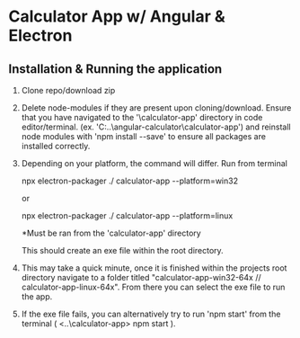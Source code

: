 # Calculator App w/ Angular & Electron

## Installation & Running the application

1. Clone repo/download zip
2. Delete node-modules if they are present upon cloning/download. Ensure that you have navigated to the '\calculator-app' directory in code editor/terminal. (ex. 'C:..\angular-calculator\calculator-app') and reinstall node modules with 'npm install --save' to ensure all packages are installed correctly. 
3. Depending on your platform, the command will differ. Run from terminal

    npx electron-packager ./ calculator-app --platform=win32

    or

    npx electron-packager ./ calculator-app --platform=linux

    *Must be ran from the 'calculator-app' directory

    This should create an exe file within the root directory.

4. This may take a quick minute, once it is finished within the projects root directory navigate to a folder titled "calculator-app-win32-64x // calculator-app-linux-64x". From there you can select the exe file to run the app. 

5. If the exe file fails, you can alternatively try to run 'npm start' from the terminal ( <..\calculator-app> npm start ).